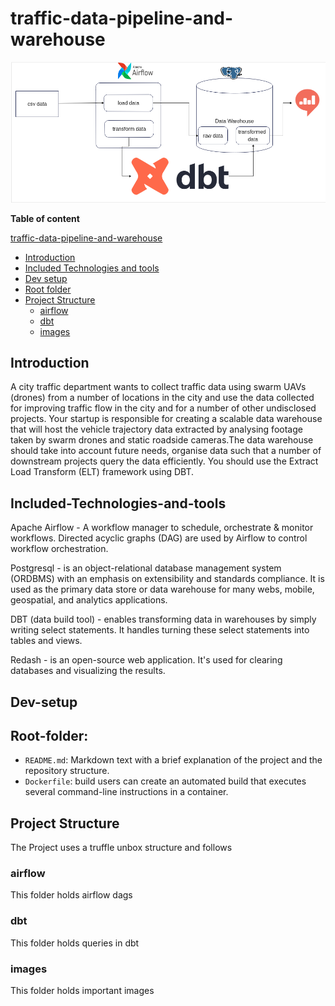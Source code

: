 # traffic-data-pipeline-and-warehouse

![pipeline Image 4](images/diagram.png)

**Table of content**

 [traffic-data-pipeline-and-warehouse](#traffic-data-pipeline-and-warehouse)
  - [Introduction](#Introduction)
  - [Included Technologies and tools](#Included-Technologies-and-tools)
  - [Dev setup](#Dev-setup)
  - [Root folder](#Root-folder)
  - [Project Structure](#project-structure)
    - [airflow](#client)
    - [dbt](#exercises)
    - [images](#mobile_app)

## Introduction

<p>
A city traffic department wants to collect traffic data using swarm UAVs (drones) from a number of locations in the city and use the data collected for improving traffic flow in the city and for a number of other undisclosed projects. Your startup is responsible for creating a scalable data warehouse that will host the vehicle trajectory data extracted by analysing footage taken by swarm drones and static roadside cameras.The data warehouse should take into account future needs, organise data such that a number of downstream projects query the data efficiently. You should use the Extract Load Transform (ELT) framework using DBT.
</p>



## Included-Technologies-and-tools

<p>
Apache Airflow - A workflow manager to schedule, orchestrate & monitor workflows. Directed acyclic graphs (DAG) are used by Airflow to control workflow orchestration.
</p>
<p>
Postgresql - is an object-relational database management system (ORDBMS) with an emphasis on extensibility and standards compliance. It is used as the primary data 
store or data warehouse for many webs, mobile, geospatial, and analytics applications.
</p>
<p>
DBT (data build tool) - enables transforming data in warehouses by simply writing select statements. It handles turning these select statements into tables and views.
</p>
<p>
Redash - is an open-source web application. It's used for clearing databases and visualizing the results.
</p>

## Dev-setup

    

## Root-folder:

- `README.md`: Markdown text with a brief explanation of the project and the repository structure.
- `Dockerfile`: build users can create an automated build that executes several command-line instructions in a container.

## Project Structure
The Project uses a truffle unbox structure and follows 

### airflow 
This folder holds airflow dags 
### dbt
This folder holds queries in dbt
### images  
This folder holds important images